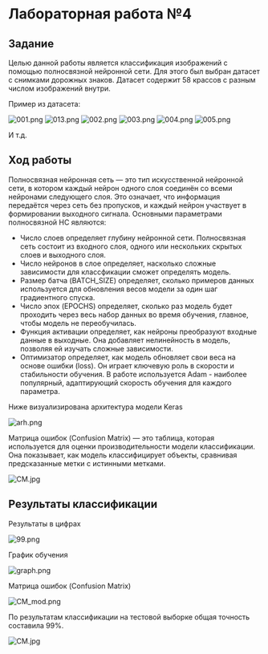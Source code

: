 # **Лабораторная работа №4**

## Задание
Целью данной работы является классификация изображений с помощью полносвязной нейронной сети. Для этого был выбран датасет с снимками дорожных знаков. Датасет содержит 58 крассов с разным числом изображений внутри.

Пример из датасета:

![001.png](001.png)
![013.png](013.png)
![002.png](002.png)
![003.png](003.png)
![004.png](004.png)
![005.png](005.png)

И т.д.

## Ход работы

Полносвязная нейронная сеть — это тип искусственной нейронной сети, в котором каждый нейрон одного слоя соединён со всеми нейронами следующего слоя. Это означает, что информация передаётся через сеть без пропусков, и каждый нейрон участвует в формировании выходного сигнала.
Основными параметрами полносвязной НС являются:

- Число слоев определяет глубину нейронной сети. Полносвязная сеть состоит из входного слоя, одного или нескольких скрытых слоев и выходного слоя.
- Число нейронов в слое определяет, насколько сложные зависимости для классфикации сможет определять модель.
- Размер батча (BATCH_SIZE) определяет, сколько примеров данных используется для обновления весов модели за один шаг градиентного спуска.
- Число эпох (EPOCHS) определяет, сколько раз модель будет проходить через весь набор данных во время обучения, главное, чтобы модель не переобучилась.
- Функция активации определяет, как нейроны преобразуют входные данные в выходные. Она добавляет нелинейность в модель, позволяя ей изучать сложные зависимости.
- Оптимизатор определяет, как модель обновляет свои веса на основе ошибки (loss). Он играет ключевую роль в скорости и стабильности обучения. В работе используется Adam - наиболее популярный, адаптирующий скорость обучения для каждого параметра.

Ниже визуализирована архитектура модели Keras

![arh.png](arh.png)

Матрица ошибок (Confusion Matrix) — это таблица, которая используется для оценки производительности модели классификации. Она показывает, как модель классифицирует объекты, сравнивая предсказанные метки с истинными метками.

![CM.jpg](CM.jpg)

## Результаты классификации

Результаты в цифрах

![99.png](99.png)

График обучения

![graph.png](graph.png)

Матрица ошибок (Confusion Matrix)

![CM_mod.png](CM_mod.png)

По результатам классификации на тестовой выборке общая точность составила 99%.

![CM.jpg](CM.jpg)
